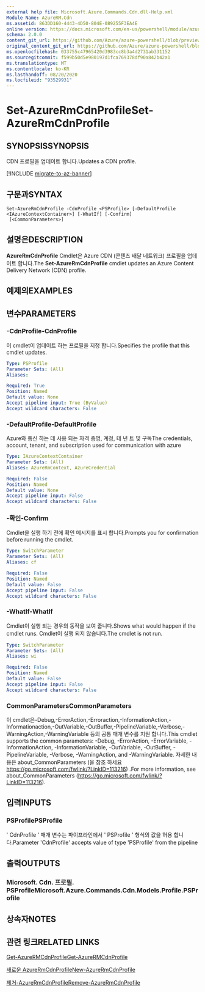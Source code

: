 ```yaml
---
external help file: Microsoft.Azure.Commands.Cdn.dll-Help.xml
Module Name: AzureRM.Cdn
ms.assetid: 863DD160-4443-4D50-804E-089255F3EA4E
online version: https://docs.microsoft.com/en-us/powershell/module/azurerm.cdn/set-azurermcdnprofile
schema: 2.0.0
content_git_url: https://github.com/Azure/azure-powershell/blob/preview/src/ResourceManager/Cdn/Commands.Cdn/help/Set-AzureRmCdnProfile.md
original_content_git_url: https://github.com/Azure/azure-powershell/blob/preview/src/ResourceManager/Cdn/Commands.Cdn/help/Set-AzureRmCdnProfile.md
ms.openlocfilehash: 033755c47965420d3983cc8b3a4d2731ab331152
ms.sourcegitcommit: f599b50d5e980197d1fca769378df90a842b42a1
ms.translationtype: MT
ms.contentlocale: ko-KR
ms.lasthandoff: 08/20/2020
ms.locfileid: "93529931"
---
```

# <span data-ttu-id="d5204-101">Set-AzureRmCdnProfile</span><span class="sxs-lookup"><span data-stu-id="d5204-101">Set-AzureRmCdnProfile</span></span>

## <span data-ttu-id="d5204-102">SYNOPSIS</span><span class="sxs-lookup"><span data-stu-id="d5204-102">SYNOPSIS</span></span>
<span data-ttu-id="d5204-103">CDN 프로필을 업데이트 합니다.</span><span class="sxs-lookup"><span data-stu-id="d5204-103">Updates a CDN profile.</span></span>

[!INCLUDE [migrate-to-az-banner](../../includes/migrate-to-az-banner.md)]

## <span data-ttu-id="d5204-104">구문과</span><span class="sxs-lookup"><span data-stu-id="d5204-104">SYNTAX</span></span>

```
Set-AzureRmCdnProfile -CdnProfile <PSProfile> [-DefaultProfile <IAzureContextContainer>] [-WhatIf] [-Confirm]
 [<CommonParameters>]
```

## <span data-ttu-id="d5204-105">설명은</span><span class="sxs-lookup"><span data-stu-id="d5204-105">DESCRIPTION</span></span>
<span data-ttu-id="d5204-106">**AzureRmCdnProfile** Cmdlet은 Azure CDN (콘텐츠 배달 네트워크) 프로필을 업데이트 합니다.</span><span class="sxs-lookup"><span data-stu-id="d5204-106">The **Set-AzureRmCdnProfile** cmdlet updates an Azure Content Delivery Network (CDN) profile.</span></span>

## <span data-ttu-id="d5204-107">예제의</span><span class="sxs-lookup"><span data-stu-id="d5204-107">EXAMPLES</span></span>

## <span data-ttu-id="d5204-108">변수</span><span class="sxs-lookup"><span data-stu-id="d5204-108">PARAMETERS</span></span>

### <span data-ttu-id="d5204-109">-CdnProfile</span><span class="sxs-lookup"><span data-stu-id="d5204-109">-CdnProfile</span></span>
<span data-ttu-id="d5204-110">이 cmdlet이 업데이트 하는 프로필을 지정 합니다.</span><span class="sxs-lookup"><span data-stu-id="d5204-110">Specifies the profile that this cmdlet updates.</span></span>

```yaml
Type: PSProfile
Parameter Sets: (All)
Aliases: 

Required: True
Position: Named
Default value: None
Accept pipeline input: True (ByValue)
Accept wildcard characters: False
```

### <span data-ttu-id="d5204-111">-DefaultProfile</span><span class="sxs-lookup"><span data-stu-id="d5204-111">-DefaultProfile</span></span>
<span data-ttu-id="d5204-112">Azure와 통신 하는 데 사용 되는 자격 증명, 계정, 테 넌 트 및 구독</span><span class="sxs-lookup"><span data-stu-id="d5204-112">The credentials, account, tenant, and subscription used for communication with azure</span></span>

```yaml
Type: IAzureContextContainer
Parameter Sets: (All)
Aliases: AzureRmContext, AzureCredential

Required: False
Position: Named
Default value: None
Accept pipeline input: False
Accept wildcard characters: False
```

### <span data-ttu-id="d5204-113">-확인</span><span class="sxs-lookup"><span data-stu-id="d5204-113">-Confirm</span></span>
<span data-ttu-id="d5204-114">Cmdlet을 실행 하기 전에 확인 메시지를 표시 합니다.</span><span class="sxs-lookup"><span data-stu-id="d5204-114">Prompts you for confirmation before running the cmdlet.</span></span>

```yaml
Type: SwitchParameter
Parameter Sets: (All)
Aliases: cf

Required: False
Position: Named
Default value: False
Accept pipeline input: False
Accept wildcard characters: False
```

### <span data-ttu-id="d5204-115">-WhatIf</span><span class="sxs-lookup"><span data-stu-id="d5204-115">-WhatIf</span></span>
<span data-ttu-id="d5204-116">Cmdlet이 실행 되는 경우의 동작을 보여 줍니다.</span><span class="sxs-lookup"><span data-stu-id="d5204-116">Shows what would happen if the cmdlet runs.</span></span>
<span data-ttu-id="d5204-117">Cmdlet이 실행 되지 않습니다.</span><span class="sxs-lookup"><span data-stu-id="d5204-117">The cmdlet is not run.</span></span>

```yaml
Type: SwitchParameter
Parameter Sets: (All)
Aliases: wi

Required: False
Position: Named
Default value: False
Accept pipeline input: False
Accept wildcard characters: False
```

### <span data-ttu-id="d5204-118">CommonParameters</span><span class="sxs-lookup"><span data-stu-id="d5204-118">CommonParameters</span></span>
<span data-ttu-id="d5204-119">이 cmdlet은-Debug,-ErrorAction,-Erroraction,-InformationAction,-Informationaction,-OutVariable,-OutBuffer,-PipelineVariable,-Verbose,-WarningAction,-WarningVariable 등의 공통 매개 변수를 지원 합니다.</span><span class="sxs-lookup"><span data-stu-id="d5204-119">This cmdlet supports the common parameters: -Debug, -ErrorAction, -ErrorVariable, -InformationAction, -InformationVariable, -OutVariable, -OutBuffer, -PipelineVariable, -Verbose, -WarningAction, and -WarningVariable.</span></span> <span data-ttu-id="d5204-120">자세한 내용은 about_CommonParameters (을 참조 하세요 https://go.microsoft.com/fwlink/?LinkID=113216) .</span><span class="sxs-lookup"><span data-stu-id="d5204-120">For more information, see about_CommonParameters (https://go.microsoft.com/fwlink/?LinkID=113216).</span></span>

## <span data-ttu-id="d5204-121">입력</span><span class="sxs-lookup"><span data-stu-id="d5204-121">INPUTS</span></span>

### <span data-ttu-id="d5204-122">PSProfile</span><span class="sxs-lookup"><span data-stu-id="d5204-122">PSProfile</span></span>
<span data-ttu-id="d5204-123">' CdnProfile ' 매개 변수는 파이프라인에서 ' PSProfile ' 형식의 값을 허용 합니다.</span><span class="sxs-lookup"><span data-stu-id="d5204-123">Parameter 'CdnProfile' accepts value of type 'PSProfile' from the pipeline</span></span>

## <span data-ttu-id="d5204-124">출력</span><span class="sxs-lookup"><span data-stu-id="d5204-124">OUTPUTS</span></span>

### <span data-ttu-id="d5204-125">Microsoft. Cdn. 프로필. PSProfile</span><span class="sxs-lookup"><span data-stu-id="d5204-125">Microsoft.Azure.Commands.Cdn.Models.Profile.PSProfile</span></span>

## <span data-ttu-id="d5204-126">상속자</span><span class="sxs-lookup"><span data-stu-id="d5204-126">NOTES</span></span>

## <span data-ttu-id="d5204-127">관련 링크</span><span class="sxs-lookup"><span data-stu-id="d5204-127">RELATED LINKS</span></span>

[<span data-ttu-id="d5204-128">Get-AzureRMCdnProfile</span><span class="sxs-lookup"><span data-stu-id="d5204-128">Get-AzureRMCdnProfile</span></span>](./Get-AzureRMCdnProfile.md)

[<span data-ttu-id="d5204-129">새로운 AzureRmCdnProfile</span><span class="sxs-lookup"><span data-stu-id="d5204-129">New-AzureRmCdnProfile</span></span>](./New-AzureRmCdnProfile.md)

[<span data-ttu-id="d5204-130">제거-AzureRmCdnProfile</span><span class="sxs-lookup"><span data-stu-id="d5204-130">Remove-AzureRmCdnProfile</span></span>](./Remove-AzureRmCdnProfile.md)


